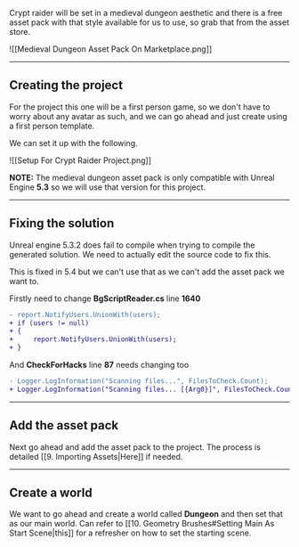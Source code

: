Crypt raider will be set in a medieval dungeon aesthetic and there is a free asset pack with that style available for us to use, so grab that from the asset store.

![[Medieval Dungeon Asset Pack On Marketplace.png]]

---
## Creating the project

For the project this one will be a first person game, so we don't have to worry about any avatar as such, and we can go ahead and just create using a first person template.

We can set it up with the following.

![[Setup For Crypt Raider Project.png]]

**NOTE:** The medieval dungeon asset pack is only compatible with Unreal Engine **5.3** so we will use that version for this project.

---
## Fixing the solution

Unreal engine 5.3.2 does fail to compile when trying to compile the generated solution. We need to actually edit the source code to fix this.

This is fixed in 5.4 but we can't use that as we can't add the asset pack we want to.

Firstly need to change **BgScriptReader.cs** line **1640** 

```diff
- report.NotifyUsers.UnionWith(users);
+ if (users != null)
+ {
+     report.NotifyUsers.UnionWith(users);
+ }
```

And **CheckForHacks** line **87** needs changing too

```diff
- Logger.LogInformation("Scanning files...", FilesToCheck.Count);
+ Logger.LogInformation("Scanning files... [{Arg0}]", FilesToCheck.Count);
```

---
## Add the asset pack

Next go ahead and add the asset pack to the project. The process is detailed [[9. Importing Assets|Here]] if needed.

---
## Create a world

We want to go ahead and create a world called **Dungeon** and then set that as our main world. Can refer to [[10. Geometry Brushes#Setting Main As Start Scene|this]] for a refresher on how to set the starting scene.